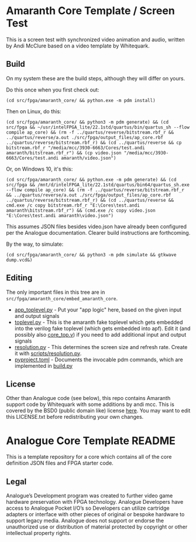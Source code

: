 # Amaranth Core Template / Screen Test

This is a screen test with synchronized video animation and audio, written by Andi McClure based on a video template by Whitequark.

## Build

On my system these are the build steps, although they will differ on yours.

Do this once when you first check out:

```
(cd src/fpga/amaranth_core/ && python.exe -m pdm install)
```

Then on Linux, do this:


```
(cd src/fpga/amaranth_core/ && python3 -m pdm generate) && (cd src/fpga && ~/usr/intelFPGA_lite/22.1std/quartus/bin/quartus_sh --flow compile ap_core) && (rm -f ../quartus/reverse/bitstream.rbf_r && ../quartus/reverse/a.out ./src/fpga/output_files/ap_core.rbf ../quartus/reverse/bitstream.rbf_r) && (cd ../quartus/reverse && cp bitstream.rbf_r "/media/mcc/3930-6663/Cores/test.andi amaranth/bitstream.rbf_r") && (cp video.json "/media/mcc/3930-6663/Cores/test.andi amaranth/video.json")
```

Or, on Windows 10, it's this:


```
(cd src/fpga/amaranth_core/ && python.exe -m pdm generate) && (cd src/fpga && /mnt/d/intelFPGA_lite/22.1std/quartus/bin64/quartus_sh.exe --flow compile ap_core) && (rm -f ../quartus/reverse/bitstream.rbf_r && ../quartus/reverse/a.out ./src/fpga/output_files/ap_core.rbf ../quartus/reverse/bitstream.rbf_r) && (cd ../quartus/reverse && cmd.exe /c copy bitstream.rbf_r "E:\Cores\test.andi amaranth\bitstream.rbf_r") && (cmd.exe /c copy video.json "E:\Cores\test.andi amaranth\video.json")
```

This assumes JSON files besides video.json have already been configured per the Analogue documentation. Clearer build instructions are forthcoming.

By the way, to simulate:

```
(cd src/fpga/amaranth_core/ && python3 -m pdm simulate && gtkwave dump.vcd&)
```

## Editing

The only important files in this tree are in `src/fpga/amaranth_core/embed_amaranth_core`.

* [app_toplevel.py](src/fpga/amaranth_core/embed_amaranth_core/app_toplevel.py) - Put your "app logic" here, based on the given input and output signals
* [toplevel.py](src/fpga/amaranth_core/embed_amaranth_core/toplevel.py) - This is the amaranth fake toplevel which gets embedded into the verilog fake toplevel (which gets embedded into apf). Edit it (and possibly also [core_top.v](src/fpga/core/core_top.v)) if you need to add additional input and output signals
* [resolution.py](src/fpga/amaranth_core/embed_amaranth_core/resolution.py) - This determines the screen size and refresh rate. Create it with [scripts/resolution.py](scripts/resolution.py).
* [pyproject.toml](src/fpga/amaranth_core/pyproject.toml) - Documents the invocable pdm commands, which are implemented in [build.py](src/fpga/amaranth_core/embed_amaranth_core/build.py)

## License

Other than Analogue code (see below), this repo contains Amaranth support code by Whitequark with some additions by andi mcc. This is covered by the BSD0 (public domain like) license [here](src/fpga/amaranth_core/LICENSE.txt). You may want to edit this LICENSE.txt before redistributing your own changes. 

# Analogue Core Template README
This is a template repository for a core which contains all of the core definition JSON files and FPGA starter code.

## Legal
Analogue’s Development program was created to further video game hardware preservation with FPGA technology. Analogue Developers have access to Analogue Pocket I/O’s so Developers can utilize cartridge adapters or interface with other pieces of original or bespoke hardware to support legacy media. Analogue does not support or endorse the unauthorized use or distribution of material protected by copyright or other intellectual property rights.
